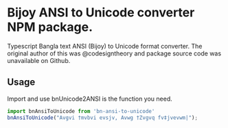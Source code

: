 # Bijoy ANSI to Unicode converter NPM package.

Typescript Bangla text ANSI (Bijoy) to Unicode format converter. The original author of this was @codesigntheory and package source code was unavailable on Github.

## Usage

Import and use bnUnicode2ANSI is the function you need.

```javascript
import bnAnsiToUnicode from 'bn-ansi-to-unicode'
bnAnsiToUnicode("Avgvi †mvbvi evsjv, Avwg †Zvgvq fv‡jvevwm|");
```
